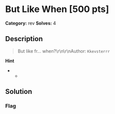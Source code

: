 # But Like When [500 pts]

**Category:** rev
**Solves:** 4

## Description
>But like fr... when?\r\n\r\nAuthor: `Kkevsterrr`

**Hint**
* -

## Solution

### Flag

